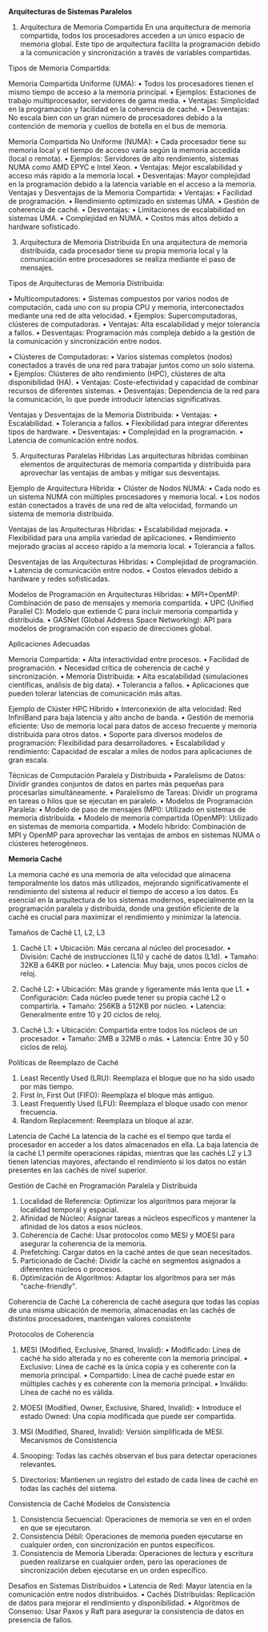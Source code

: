 **Arquitecturas de Sistemas Paralelos**

1. Arquitectura de Memoria Compartida
En una arquitectura de memoria compartida, todos los procesadores acceden a un único espacio de memoria global. Este tipo de arquitectura facilita la programación debido a la comunicación y sincronización a través de variables compartidas.

Tipos de Memoria Compartida:

Memoria Compartida Uniforme (UMA):
•	Todos los procesadores tienen el mismo tiempo de acceso a la memoria principal.
•	Ejemplos: Estaciones de trabajo multiprocesador, servidores de gama media.
•	Ventajas: Simplicidad en la programación y facilidad en la coherencia de caché.
•	Desventajas: No escala bien con un gran número de procesadores debido a la contención de memoria y cuellos de botella en el bus de memoria.

Memoria Compartida No Uniforme (NUMA):
•	Cada procesador tiene su memoria local y el tiempo de acceso varía según la memoria accedida (local o remota).
•	Ejemplos: Servidores de alto rendimiento, sistemas NUMA como AMD EPYC e Intel Xeon.
•	Ventajas: Mejor escalabilidad y acceso más rápido a la memoria local.
•	Desventajas: Mayor complejidad en la programación debido a la latencia variable en el acceso a la memoria.
Ventajas y Desventajas de la Memoria Compartida:
•	Ventajas:
•	Facilidad de programación.
•	Rendimiento optimizado en sistemas UMA.
•	Gestión de coherencia de caché.
•	Desventajas:
•	Limitaciones de escalabilidad en sistemas UMA.
•	Complejidad en NUMA.
•	Costos más altos debido a hardware sofisticado.

3. Arquitectura de Memoria Distribuida
En una arquitectura de memoria distribuida, cada procesador tiene su propia memoria local y la comunicación entre procesadores se realiza mediante el paso de mensajes.

Tipos de Arquitecturas de Memoria Distribuida:

•	Multicomputadores:
•	Sistemas compuestos por varios nodos de computación, cada uno con su propia CPU y memoria, interconectados mediante una red de alta velocidad.
•	Ejemplos: Supercomputadoras, clústeres de computadoras.
•	Ventajas: Alta escalabilidad y mejor tolerancia a fallos.
•	Desventajas: Programación más compleja debido a la gestión de la comunicación y sincronización entre nodos.

•	Clústeres de Computadoras:
•	Varios sistemas completos (nodos) conectados a través de una red para trabajar juntos como un solo sistema.
•	Ejemplos: Clústeres de alto rendimiento (HPC), clústeres de alta disponibilidad (HA).
•	Ventajas: Coste-efectividad y capacidad de combinar recursos de diferentes sistemas.
•	Desventajas: Dependencia de la red para la comunicación, lo que puede introducir latencias significativas.

Ventajas y Desventajas de la Memoria Distribuida:
•	Ventajas:
•	Escalabilidad.
•	Tolerancia a fallos.
•	Flexibilidad para integrar diferentes tipos de hardware.
•	Desventajas:
•	Complejidad en la programación.
•	Latencia de comunicación entre nodos.

5. Arquitecturas Paralelas Híbridas
Las arquitecturas híbridas combinan elementos de arquitecturas de memoria compartida y distribuida para aprovechar las ventajas de ambas y mitigar sus desventajas.

Ejemplo de Arquitectura Híbrida:
•	Clúster de Nodos NUMA:
•	Cada nodo es un sistema NUMA con múltiples procesadores y memoria local.
•	Los nodos están conectados a través de una red de alta velocidad, formando un sistema de memoria distribuida.

Ventajas de las Arquitecturas Híbridas:
•	Escalabilidad mejorada.
•	Flexibilidad para una amplia variedad de aplicaciones.
•	Rendimiento mejorado gracias al acceso rápido a la memoria local.
•	Tolerancia a fallos.

Desventajas de las Arquitecturas Híbridas:
•	Complejidad de programación.
•	Latencia de comunicación entre nodos.
•	Costos elevados debido a hardware y redes sofisticadas.

Modelos de Programación en Arquitecturas Híbridas:
•	MPI+OpenMP: Combinación de paso de mensajes y memoria compartida.
•	UPC (Unified Parallel C): Modelo que extiende C para incluir memoria compartida y distribuida.
•	GASNet (Global Address Space Networking): API para modelos de programación con espacio de direcciones global.

Aplicaciones Adecuadas

Memoria Compartida:
•	Alta interactividad entre procesos.
•	Facilidad de programación.
•	Necesidad crítica de coherencia de caché y sincronización.
•	Memoria Distribuida:
•	Alta escalabilidad (simulaciones científicas, análisis de big data).
•	Tolerancia a fallos.
•	Aplicaciones que pueden tolerar latencias de comunicación más altas.

Ejemplo de Clúster HPC Híbrido
•	Interconexión de alta velocidad: Red InfiniBand para baja latencia y alto ancho de banda.
•	Gestión de memoria eficiente: Uso de memoria local para datos de acceso frecuente y memoria distribuida para otros datos.
•	Soporte para diversos modelos de programación: Flexibilidad para desarrolladores.
•	Escalabilidad y rendimiento: Capacidad de escalar a miles de nodos para aplicaciones de gran escala.

Técnicas de Computación Paralela y Distribuida
•	Paralelismo de Datos: Dividir grandes conjuntos de datos en partes más pequeñas para procesarlas simultáneamente.
•	Paralelismo de Tareas: Dividir un programa en tareas o hilos que se ejecutan en paralelo.
•	Modelos de Programación Paralela:
•	Modelo de paso de mensajes (MPI): Utilizado en sistemas de memoria distribuida.
•	Modelo de memoria compartida (OpenMP): Utilizado en sistemas de memoria compartida.
•	Modelo híbrido: Combinación de MPI y OpenMP para aprovechar las ventajas de ambos en sistemas NUMA o clústeres heterogéneos.

**Memoria Caché**

La memoria caché es una memoria de alta velocidad que almacena temporalmente los datos más utilizados, mejorando significativamente el rendimiento del sistema al reducir el tiempo de acceso a los datos. Es esencial en la arquitectura de los sistemas modernos, especialmente en la programación paralela y distribuida, donde una gestión eficiente de la caché es crucial para maximizar el rendimiento y minimizar la latencia.

Tamaños de Caché L1, L2, L3

1.	Caché L1:
•	Ubicación: Más cercana al núcleo del procesador.
•	División: Caché de instrucciones (L1i) y caché de datos (L1d).
•	Tamaño: 32KB a 64KB por núcleo.
•	Latencia: Muy baja, unos pocos ciclos de reloj.

3.	Caché L2:
•	Ubicación: Más grande y ligeramente más lenta que L1.
•	Configuración: Cada núcleo puede tener su propia caché L2 o compartirla.
•	Tamaño: 256KB a 512KB por núcleo.
•	Latencia: Generalmente entre 10 y 20 ciclos de reloj.

5.	Caché L3:
•	Ubicación: Compartida entre todos los núcleos de un procesador.
•	Tamaño: 2MB a 32MB o más.
•	Latencia: Entre 30 y 50 ciclos de reloj.

Políticas de Reemplazo de Caché
1.	Least Recently Used (LRU): Reemplaza el bloque que no ha sido usado por más tiempo.
2.	First In, First Out (FIFO): Reemplaza el bloque más antiguo.
3.	Least Frequently Used (LFU): Reemplaza el bloque usado con menor frecuencia.
4.	Random Replacement: Reemplaza un bloque al azar.
   
Latencia de Caché
La latencia de la caché es el tiempo que tarda el procesador en acceder a los datos almacenados en ella. La baja latencia de la caché L1 permite operaciones rápidas, mientras que las cachés L2 y L3 tienen latencias mayores, afectando el rendimiento si los datos no están presentes en las cachés de nivel superior.

Gestión de Caché en Programación Paralela y Distribuida
1.	Localidad de Referencia: Optimizar los algoritmos para mejorar la localidad temporal y espacial.
2.	Afinidad de Núcleo: Asignar tareas a núcleos específicos y mantener la afinidad de los datos a esos núcleos.
3.	Coherencia de Caché: Usar protocolos como MESI y MOESI para asegurar la coherencia de la memoria.
4.	Prefetching: Cargar datos en la caché antes de que sean necesitados.
5.	Particionado de Caché: Dividir la caché en segmentos asignados a diferentes núcleos o procesos.
6.	Optimización de Algoritmos: Adaptar los algoritmos para ser más "cache-friendly".
   
Coherencia de Caché
La coherencia de caché asegura que todas las copias de una misma ubicación de memoria, almacenadas en las cachés de distintos procesadores, mantengan valores consistente

Protocolos de Coherencia

1.	MESI (Modified, Exclusive, Shared, Invalid):
•	Modificado: Línea de caché ha sido alterada y no es coherente con la memoria principal.
•	Exclusivo: Línea de caché es la única copia y es coherente con la memoria principal.
•	Compartido: Línea de caché puede estar en múltiples cachés y es coherente con la memoria principal.
•	Inválido: Línea de caché no es válida.

3.	MOESI (Modified, Owner, Exclusive, Shared, Invalid):
•	Introduce el estado Owned: Una copia modificada que puede ser compartida.

5.	MSI (Modified, Shared, Invalid): Versión simplificada de MESI.
Mecanismos de Consistencia
1.	Snooping: Todas las cachés observan el bus para detectar operaciones relevantes.
2.	Directorios: Mantienen un registro del estado de cada línea de caché en todas las cachés del sistema.
   
Consistencia de Caché
Modelos de Consistencia
1.	Consistencia Secuencial: Operaciones de memoria se ven en el orden en que se ejecutaron.
2.	Consistencia Débil: Operaciones de memoria pueden ejecutarse en cualquier orden, con sincronización en puntos específicos.
3.	Consistencia de Memoria Liberada: Operaciones de lectura y escritura pueden realizarse en cualquier orden, pero las operaciones de sincronización deben ejecutarse en un orden específico.
   
Desafíos en Sistemas Distribuidos
•	Latencia de Red: Mayor latencia en la comunicación entre nodos distribuidos.
•	Cachés Distribuidas: Replicación de datos para mejorar el rendimiento y disponibilidad.
•	Algoritmos de Consenso: Usar Paxos y Raft para asegurar la consistencia de datos en presencia de fallos.

